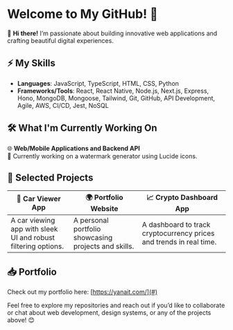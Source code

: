 # Welcome to My GitHub! 👋

🚀 **Hi there!** I’m passionate about building innovative web applications and crafting beautiful digital experiences.

## ⚡ My Skills
- **Languages**: JavaScript, TypeScript, HTML, CSS, Python
- **Frameworks/Tools**: React, React Native, Node.js, Next.js, Express, Hono, MongoDB, Mongoose, Tailwind, Git, GitHub, API Development, Agile, AWS, CI/CD, Jest, NoSQL

## 🛠 What I'm Currently Working On
🌐 **Web/Mobile Applications and Backend API**   
🎨 Currently working on a watermark generator using Lucide icons.

## 🌟 Selected Projects
| 🚗 **Car Viewer App**                      | 🌍 **Portfolio Website**              | 📈 **Crypto Dashboard App**                      |
|--------------------------------------------|---------------------------------------|-----------------------------------------------|
| A car viewing app with sleek UI and robust filtering options. | A personal portfolio showcasing projects and skills. | A dashboard to track cryptocurrency prices and trends in real time. |

## 📥 Portfolio
Check out my portfolio here: [https://yanait.com/](#)

Feel free to explore my repositories and reach out if you’d like to collaborate or chat about web development, design systems, or any of the projects above! 😊
